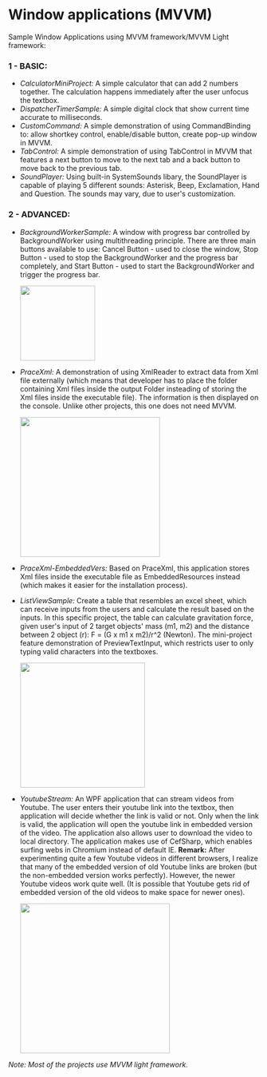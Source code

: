 # Window applications (MVVM)
Sample Window Applications using MVVM framework/MVVM Light framework:
### 1 - BASIC:
- *CalculatorMiniProject:* A simple calculator that can add 2 numbers together. The calculation happens immediately after the user unfocus the textbox.
- *DispatcherTimerSample:* A simple digital clock that show current time accurate to milliseconds.
- *CustomCommand:* A simple demonstration of using CommandBinding to: allow shortkey control, enable/disable button, create pop-up window in MVVM.
- *TabControl:* A simple demonstration of using TabControl in MVVM that features a next button to move to the next tab and a back button to move back to the previous tab. 
- *SoundPlayer:* Using built-in SystemSounds libary, the SoundPlayer is capable of playing 5 different sounds: Asterisk, Beep, Exclamation, Hand and Question. The sounds may vary, due to user's customization.
### 2 - ADVANCED:
- *BackgroundWorkerSample:* A window with progress bar controlled by BackgroundWorker using multithreading principle. There are three main buttons available to use: Cancel Button - used to close the window, Stop Button - used to stop the BackgroundWorker and the progress bar completely, and Start Button - used to start the BackgroundWorker and trigger the progress bar.

  <img src="https://github.com/minhducubc97/Window-Applications-MVVM/blob/master/Images/Github7.PNG"  height="150"/>
  
- *PraceXml:* A demonstration of using XmlReader to extract data from Xml file externally (which means that developer has to place the folder containing Xml files inside the output Folder insteading of storing the Xml files inside the executable file). The information is then displayed on the console. Unlike other projects, this one does not need MVVM.

  <img src="https://github.com/minhducubc97/Window-Applications-MVVM/blob/master/Images/Github10.PNG" height="280"/>
  
- *PraceXml-EmbeddedVers:* Based on PraceXml, this application stores Xml files inside the executable file as EmbeddedResources instead (which makes it easier for the installation process).
- *ListViewSample:* Create a table that resembles an excel sheet, which can receive inputs from the users and calculate the result based on the inputs. In this specific project, the table can calculate gravitation force, given user's input of 2 target objects' mass (m1, m2) and the distance between 2 object (r): F = (G x m1 x m2)/r^2 (Newton). The mini-project feature demonstration of PreviewTextInput, which restricts user to only typing valid characters into the textboxes.

  <img src="https://github.com/minhducubc97/Window-Applications-MVVM/blob/master/Images/Github11.PNG" height="250"/>
  
- *YoutubeStream:* An WPF application that can stream videos from Youtube. The user enters their youtube link into the textbox, then application will decide whether the link is valid or not. Only when the link is valid, the application will open the youtube link in embedded version of the video. The application also allows user to download the video to local directory. The application makes use of CefSharp, which enables surfing webs in Chromium instead of default IE. **Remark:** After experimenting quite a few Youtube videos in different browsers, I realize that many of the embedded version of old Youtube links are broken (but the non-embedded version works perfectly). However, the newer Youtube videos work quite well. (It is possible that Youtube gets rid of embedded version of the old videos to make space for newer ones).

  <img src="https://github.com/minhducubc97/Window-Applications-MVVM/blob/master/Images/YoutubeRight.PNG" height="300"/>

*Note: Most of the projects use MVVM light framework.*
